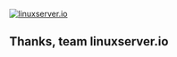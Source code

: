 <!--- DEPRECATED PROJECT NO POINT IN ISSUING PR'S  -->

[linuxserverurl]: https://linuxserver.io
[![linuxserver.io](https://raw.githubusercontent.com/linuxserver/docker-templates/master/linuxserver.io/img/linuxserver_medium.png)][linuxserverurl]
	

<!--- Before submitting a pull request please check the following -->

<!---  That you have made a branch in your fork, we'd rather not merge from your master -->
<!---  That if the PR is addressing an existing issue include, closes #<issue number> , in the body of the PR commit message   -->
<!---  You have included links to any files / patches etc your PR may be using in the body of the PR commit message -->
<!---  -->

##  Thanks, team linuxserver.io

